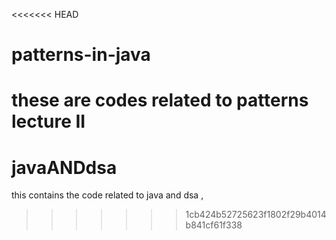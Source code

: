 <<<<<<< HEAD
# patterns-in-java
these are codes related to patterns lecture II
=======
# javaANDdsa
this contains the code related to java and dsa ,
>>>>>>> 1cb424b52725623f1802f29b4014b841cf61f338
